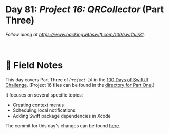 # Day 81: _Project 16: QRCollector_ (Part Three)

_Follow along at https://www.hackingwithswift.com/100/swiftui/81_.

<br/>


# 📒 Field Notes

This day covers Part Three of _`Project 16`_ in the [100 Days of SwiftUI Challenge](https://www.hackingwithswift.com/100/swiftui/81). (Project 16 files can be found in the [directory for Part One](../day-079/).)

It focuses on several specific topics:

- Creating context menus
- Scheduling local notifications
- Adding Swift package dependencies in Xcode


The commit for this day's changes can be found [here](https://github.com/CypherPoet/100-days-of-swiftui/commit/a85891d9029f361793b977afb1f522bb5bbca417).




